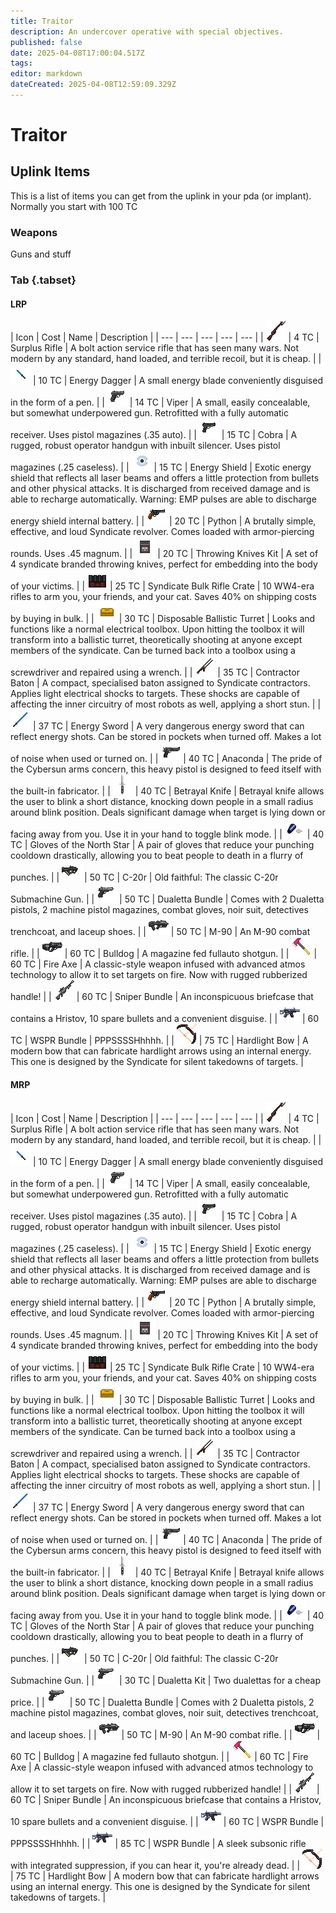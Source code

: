 ```yaml
---
title: Traitor
description: An undercover operative with special objectives.
published: false
date: 2025-04-08T17:00:04.517Z
tags: 
editor: markdown
dateCreated: 2025-04-08T12:59:09.329Z
---
```


# Traitor

## Uplink Items

This is a list of items you can get from the uplink in your pda (or implant). Normally you start with 100 TC
### Weapons

Guns and stuff
### Tab {.tabset}

#### LRP

| Icon | Cost | Name | Description |
| --- | --- | --- | --- | --- |
| ![](/kardashev-mosin.png) | 4 TC | Surplus Rifle | A bolt action service rifle that has seen many wars. Not modern by any standard, hand loaded, and terrible recoil, but it is cheap. |
| ![](/energy_dagger.png) | 10 TC | Energy Dagger | A small energy blade conveniently disguised in the form of a pen. |
| ![](/viper.png) | 14 TC | Viper | A small, easily concealable, but somewhat underpowered gun. Retrofitted with a fully automatic receiver. Uses pistol magazines (.35 auto). |
| ![](/cobra.png) | 15 TC | Cobra | A rugged, robust operator handgun with inbuilt silencer. Uses pistol magazines (.25 caseless). |
| ![](/energy_shield.png) | 15 TC | Energy Shield | Exotic energy shield that reflects all laser beams and offers a little protection from bullets and other physical attacks. It is discharged from received damage and is able to recharge automatically. Warning: EMP pulses are able to discharge energy shield internal battery. |
| ![](/python.png) | 20 TC | Python | A brutally simple, effective, and loud Syndicate revolver. Comes loaded with armor-piercing rounds. Uses .45 magnum. |
| ![](/throwing_knives_kit.png) | 20 TC | Throwing Knives Kit | A set of 4 syndicate branded throwing knives, perfect for embedding into the body of your victims. |
| ![](/syndicate_crate.png) | 25 TC | Syndicate Bulk Rifle Crate | 10 WW4-era rifles to arm you, your friends, and your cat. Saves 40% on shipping costs by buying in bulk. |
| ![](/electrical_toolbox.png) | 30 TC | Disposable Ballistic Turret | Looks and functions like a normal electrical toolbox. Upon hitting the toolbox it will transform into a ballistic turret, theoretically shooting at anyone except members of the syndicate. Can be turned back into a toolbox using a screwdriver and repaired using a wrench. |
| ![](/contractor_baton.png) | 35 TC | Contractor Baton | A compact, specialised baton assigned to Syndicate contractors. Applies light electrical shocks to targets. These shocks are capable of affecting the inner circuitry of most robots as well, applying a short stun. |
| ![](/energy_sword.png) | 37 TC | Energy Sword | A very dangerous energy sword that can reflect energy shots. Can be stored in pockets when turned off. Makes a lot of noise when used or turned on. |
| ![](/anaconda.png) | 40 TC | Anaconda | The pride of the Cybersun arms concern, this heavy pistol is designed to feed itself with the built-in fabricator. |
| ![](/betrayal_knife.png) | 40 TC | Betrayal Knife | Betrayal knife allows the user to blink a short distance, knocking down people in a small radius around blink position. Deals significant damage when target is lying down or facing away from you. Use it in your hand to toggle blink mode. |
| ![](/gloves_of_the_north_star.png) | 40 TC | Gloves of the North Star | A pair of gloves that reduce your punching cooldown drastically, allowing you to beat people to death in a flurry of punches. |
| ![](/c-20r.png) | 50 TC | C-20r | Old faithful: The classic C-20r Submachine Gun. |
| ![](/dualetta.png) | 50 TC | Dualetta Bundle | Comes with 2 Dualetta pistols, 2 machine pistol magazines, combat gloves, noir suit, detectives trenchcoat, and laceup shoes. |
| ![](/m-90.png) | 50 TC | M-90 | An M-90 combat rifle. |
| ![](/bulldog.png) | 60 TC | Bulldog | A magazine fed fullauto shotgun. |
| ![](/fire_axe.png) | 60 TC | Fire Axe | A classic-style weapon infused with advanced atmos technology to allow it to set targets on fire. Now with rugged rubberized handle! |
| ![](/hristov.png) | 60 TC | Sniper Bundle | An inconspicuous briefcase that contains a Hristov, 10 spare bullets and a convenient disguise. |
| ![](/wspr.png) | 60 TC | WSPR Bundle | PPPSSSSHhhhh. |
| ![](/hardlight_bow.png) | 75 TC | Hardlight Bow | A modern bow that can fabricate hardlight arrows using an internal energy. This one is designed by the Syndicate for silent takedowns of targets. |

#### MRP
| Icon | Cost | Name | Description |
| --- | --- | --- | --- | --- |
| ![](/kardashev-mosin.png) | 4 TC | Surplus Rifle | A bolt action service rifle that has seen many wars. Not modern by any standard, hand loaded, and terrible recoil, but it is cheap. |
| ![](/energy_dagger.png) | 10 TC | Energy Dagger | A small energy blade conveniently disguised in the form of a pen. |
| ![](/viper.png) | 14 TC | Viper | A small, easily concealable, but somewhat underpowered gun. Retrofitted with a fully automatic receiver. Uses pistol magazines (.35 auto). |
| ![](/cobra.png) | 15 TC | Cobra | A rugged, robust operator handgun with inbuilt silencer. Uses pistol magazines (.25 caseless). |
| ![](/energy_shield.png) | 15 TC | Energy Shield | Exotic energy shield that reflects all laser beams and offers a little protection from bullets and other physical attacks. It is discharged from received damage and is able to recharge automatically. Warning: EMP pulses are able to discharge energy shield internal battery. |
| ![](/python.png) | 20 TC | Python | A brutally simple, effective, and loud Syndicate revolver. Comes loaded with armor-piercing rounds. Uses .45 magnum. |
| ![](/throwing_knives_kit.png) | 20 TC | Throwing Knives Kit | A set of 4 syndicate branded throwing knives, perfect for embedding into the body of your victims. |
| ![](/syndicate_crate.png) | 25 TC | Syndicate Bulk Rifle Crate | 10 WW4-era rifles to arm you, your friends, and your cat. Saves 40% on shipping costs by buying in bulk. |
| ![](/electrical_toolbox.png) | 30 TC | Disposable Ballistic Turret | Looks and functions like a normal electrical toolbox. Upon hitting the toolbox it will transform into a ballistic turret, theoretically shooting at anyone except members of the syndicate. Can be turned back into a toolbox using a screwdriver and repaired using a wrench. |
| ![](/contractor_baton.png) | 35 TC | Contractor Baton | A compact, specialised baton assigned to Syndicate contractors. Applies light electrical shocks to targets. These shocks are capable of affecting the inner circuitry of most robots as well, applying a short stun. |
| ![](/energy_sword.png) | 37 TC | Energy Sword | A very dangerous energy sword that can reflect energy shots. Can be stored in pockets when turned off. Makes a lot of noise when used or turned on. |
| ![](/anaconda.png) | 40 TC | Anaconda | The pride of the Cybersun arms concern, this heavy pistol is designed to feed itself with the built-in fabricator. |
| ![](/betrayal_knife.png) | 40 TC | Betrayal Knife | Betrayal knife allows the user to blink a short distance, knocking down people in a small radius around blink position. Deals significant damage when target is lying down or facing away from you. Use it in your hand to toggle blink mode. |
| ![](/gloves_of_the_north_star.png) | 40 TC | Gloves of the North Star | A pair of gloves that reduce your punching cooldown drastically, allowing you to beat people to death in a flurry of punches. |
| ![](/c-20r.png) | 50 TC | C-20r | Old faithful: The classic C-20r Submachine Gun. |
| ![](/dualetta.png) | 30 TC | Dualetta Kit | Two dualettas for a cheap price. |
| ![](/dualetta.png) | 50 TC | Dualetta Bundle | Comes with 2 Dualetta pistols, 2 machine pistol magazines, combat gloves, noir suit, detectives trenchcoat, and laceup shoes. |
| ![](/m-90.png) | 50 TC | M-90 | An M-90 combat rifle. |
| ![](/bulldog.png) | 60 TC | Bulldog | A magazine fed fullauto shotgun. |
| ![](/fire_axe.png) | 60 TC | Fire Axe | A classic-style weapon infused with advanced atmos technology to allow it to set targets on fire. Now with rugged rubberized handle! |
| ![](/hristov.png) | 60 TC | Sniper Bundle | An inconspicuous briefcase that contains a Hristov, 10 spare bullets and a convenient disguise. |
| ![](/wspr.png) | 60 TC | WSPR Bundle | PPPSSSSHhhhh. |
| ![](/wspr.png) | 85 TC | WSPR Bundle | A sleek subsonic rifle with integrated suppression, if you can hear it, you're already dead. |
| ![](/hardlight_bow.png) | 75 TC | Hardlight Bow | A modern bow that can fabricate hardlight arrows using an internal energy. This one is designed by the Syndicate for silent takedowns of targets. |